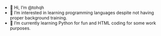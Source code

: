 - 👋 Hi, I’m @tohqh
- 👀 I’m interested in learning programming languages despite not having proper background training. 
- 🌱 I’m currently learning Python for fun and HTML coding for some work purposes. 

<!---
tohqh/tohqh is a ✨ special ✨ repository because its `README.md` (this file) appears on your GitHub profile.
You can click the Preview link to take a look at your changes.
--->
